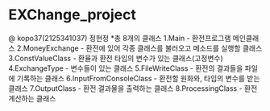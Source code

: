 # EXChange_project
@ kopo37(2125341037) 정현정
*총 8개의 클래스
1.Main - 환전프로그램 메인클래스
2.MoneyExchange - 환전에 있어 각종 클래스를 불러오고 메소드를 실행할 클래스
3.ConstValueClass - 환율과 환전 타입의 변수가 있는 클래스(고정변수)
4.ExchangeType - 변수들이 있는 클래스
5.FileWriteClass - 환전의 결과들을 파일에 기록하는 클래스
6.InputFromConsoleClass - 환전할 원화와, 타입의 변수를 받는 클래스
7.OutputClass - 환전 결과물을 출력하는 클래스
8.ProcessingClass - 환전 계산하는 클래스
